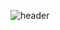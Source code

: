 ![header](https://capsule-render.vercel.app/api?type=wave&color=auto&height=200&section=header&text=Kim%20JinSeong&fontSize=50)
<!--
**KimJinSe0ng/KimJinSe0ng** is a ✨ _special_ ✨ repository because its `README.md` (this file) appears on your GitHub profile.
<div align = center>
  <br>
  --- 

  ## Skills 📚
Here are some ideas to get you started:

- 🔭 I’m currently working on ...
- 🌱 I’m currently learning ...
- 👯 I’m looking to collaborate on ...
- 🤔 I’m looking for help with ...
- 💬 Ask me about ...
- 📫 How to reach me: ...
- 😄 Pronouns: ...
- ⚡ Fun fact: ...
-->

